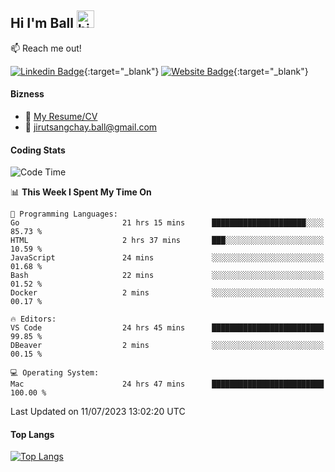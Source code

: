 ## Hi I'm Ball <img src="https://user-images.githubusercontent.com/1303154/88677602-1635ba80-d120-11ea-84d8-d263ba5fc3c0.gif" width="28px" height="28px" alt="hi">
 
:mailbox: Reach me out!

[![Linkedin Badge](https://img.shields.io/badge/-Jirut-0e76a8?style=flat&labelColor=0e76a8&logo=linkedin&logoColor=white)](https://www.linkedin.com/in/jirut-sangchay-338370251/){:target="_blank"} 
[![Website Badge](https://img.shields.io/badge/Website-184aa8?logo=website&logoColor=)](https://resume-jirut.web.app){:target="_blank"} 

<!-- TODO: Add last video link -->
#### Bizness
- :paperclip: [My Resume/CV](https://github.com/Jirut01/Jirut01/blob/main/resume_jirut.pdf)
- :email: jirutsangchay.ball@gmail.com

#### Coding Stats

<!--START_SECTION:waka-->
![Code Time](http://img.shields.io/badge/Code%20Time-36%20hrs%2046%20mins-blue)

📊 **This Week I Spent My Time On** 

```text
💬 Programming Languages: 
Go                       21 hrs 15 mins      █████████████████████░░░░   85.73 % 
HTML                     2 hrs 37 mins       ███░░░░░░░░░░░░░░░░░░░░░░   10.59 % 
JavaScript               24 mins             ░░░░░░░░░░░░░░░░░░░░░░░░░   01.68 % 
Bash                     22 mins             ░░░░░░░░░░░░░░░░░░░░░░░░░   01.52 % 
Docker                   2 mins              ░░░░░░░░░░░░░░░░░░░░░░░░░   00.17 % 

🔥 Editors: 
VS Code                  24 hrs 45 mins      █████████████████████████   99.85 % 
DBeaver                  2 mins              ░░░░░░░░░░░░░░░░░░░░░░░░░   00.15 % 

💻 Operating System: 
Mac                      24 hrs 47 mins      █████████████████████████   100.00 % 
```


 Last Updated on 11/07/2023 13:02:20 UTC
<!--END_SECTION:waka-->

#### Top Langs
[![Top Langs](https://github-readme-stats.vercel.app/api/top-langs/?username=Jirut01&layout=pie)](https://github.com/Jirut01/github-readme-stats)
